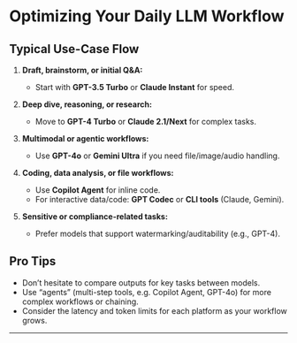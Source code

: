 # Optimizing Your Daily LLM Workflow

## Typical Use-Case Flow

1. **Draft, brainstorm, or initial Q&A:**  
   - Start with **GPT-3.5 Turbo** or **Claude Instant** for speed.

2. **Deep dive, reasoning, or research:**  
   - Move to **GPT-4 Turbo** or **Claude 2.1/Next** for complex tasks.

3. **Multimodal or agentic workflows:**  
   - Use **GPT-4o** or **Gemini Ultra** if you need file/image/audio handling.

4. **Coding, data analysis, or file workflows:**  
   - Use **Copilot Agent** for inline code.  
   - For interactive data/code: **GPT Codec** or **CLI tools** (Claude, Gemini).

5. **Sensitive or compliance-related tasks:**  
   - Prefer models that support watermarking/auditability (e.g., GPT-4).

## Pro Tips

- Don’t hesitate to compare outputs for key tasks between models.
- Use “agents” (multi-step tools, e.g. Copilot Agent, GPT-4o) for more complex workflows or chaining.
- Consider the latency and token limits for each platform as your workflow grows.

---
